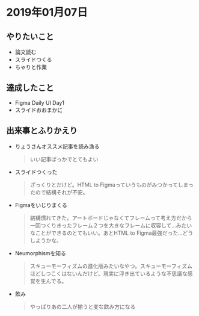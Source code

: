 # 2019年01月07日

## やりたいこと

- 論文読む
- スライドつくる
- ちゃりと作業

## 達成したこと

- Figma Daily UI Day1
- スライドおおまかに

## 出来事とふりかえり

- りょうさんオススメ記事を読み漁る
  > いい記事ばっかでとてもよい
- スライドつくった
  > ざっくりとだけど。HTML to Figmaっていうものがみつかってしまったので結構それが不安。
- Figmaをいじりまくる
  > 結構慣れてきた。アートボードじゃなくてフレームって考え方だから一回つくりきったフレーム２つを大きなフレームに収容して...みたいなことができるのとてもいい。あとHTML to Figma最強だった...どうしようかな。
- Neumorphismを知る
  > スキューモーフィズムの進化版みたいなやつ。スキューモーフィズムほどしつこくはないんだけど、現実に浮き出ているような不思議な感覚を生んでる。
- 飲み
  > やっぱりあの二人が揃うと変な飲み方になる
